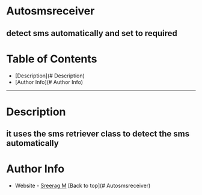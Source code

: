 # Autosmsreceiver
detect sms automatically and set to required
----
# Table of Contents

- [Description](# Description)
- [Author Info](# Author Info)
---
# Description
it uses the sms retriever class to detect the sms automatically
---
# Author Info
- Website - [Sreerag M](www.sysirohub.co.in)
[Back to top](# Autosmsreceiver)
